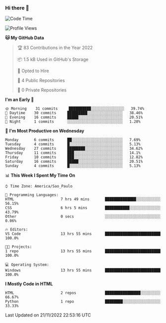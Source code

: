### Hi there 👋

<!--
**igabriel-gb/igabriel-gb** is a ✨ _special_ ✨ repository because its `README.md` (this file) appears on your GitHub profile.

Here are some ideas to get you started:

- 🔭 I’m currently working on ...
- 🌱 I’m currently learning ...
- 👯 I’m looking to collaborate on ...
- 🤔 I’m looking for help with ...
- 💬 Ask me about ...
- 📫 How to reach me: ...
- 😄 Pronouns: ...
- ⚡ Fun fact: ...
-->

<!--START_SECTION:waka-->
![Code Time](http://img.shields.io/badge/Code%20Time-22%20hrs%2027%20mins-blue)

![Profile Views](http://img.shields.io/badge/Profile%20Views-49-blue)

**🐱 My GitHub Data** 

> 🏆 83 Contributions in the Year 2022
 > 
> 📦 1.5 kB Used in GitHub's Storage 
 > 
> 💼 Opted to Hire
 > 
> 📜 4 Public Repositories 
 > 
> 🔑 0 Private Repositories  
 > 
**I'm an Early 🐤** 

```text
🌞 Morning    31 commits     ██████████░░░░░░░░░░░░░░░   39.74% 
🌇 Daytime    30 commits     █████████░░░░░░░░░░░░░░░░   38.46% 
🌃 Evening    16 commits     █████░░░░░░░░░░░░░░░░░░░░   20.51% 
🌙 Night      1 commits      ░░░░░░░░░░░░░░░░░░░░░░░░░   1.28%

```
📅 **I'm Most Productive on Wednesday** 

```text
Monday       6 commits      ██░░░░░░░░░░░░░░░░░░░░░░░   7.69% 
Tuesday      4 commits      █░░░░░░░░░░░░░░░░░░░░░░░░   5.13% 
Wednesday    27 commits     ████████░░░░░░░░░░░░░░░░░   34.62% 
Thursday     11 commits     ███░░░░░░░░░░░░░░░░░░░░░░   14.1% 
Friday       10 commits     ███░░░░░░░░░░░░░░░░░░░░░░   12.82% 
Saturday     16 commits     █████░░░░░░░░░░░░░░░░░░░░   20.51% 
Sunday       4 commits      █░░░░░░░░░░░░░░░░░░░░░░░░   5.13%

```


📊 **This Week I Spent My Time On** 

```text
⌚︎ Time Zone: America/Sao_Paulo

💬 Programming Languages: 
HTML                     7 hrs 49 mins       ██████████████░░░░░░░░░░░   56.15% 
CSS                      6 hrs 5 mins        ███████████░░░░░░░░░░░░░░   43.79% 
Other                    0 secs              ░░░░░░░░░░░░░░░░░░░░░░░░░   0.06%

🔥 Editors: 
VS Code                  13 hrs 55 mins      █████████████████████████   100.0%

🐱‍💻 Projects: 
1 repo                   13 hrs 55 mins      █████████████████████████   100.0%

💻 Operating System: 
Windows                  13 hrs 55 mins      █████████████████████████   100.0%

```

**I Mostly Code in HTML** 

```text
HTML                     2 repos             ████████████████░░░░░░░░░   66.67% 
Python                   1 repo              ████████░░░░░░░░░░░░░░░░░   33.33%

```



 Last Updated on 21/11/2022 22:53:16 UTC
<!--END_SECTION:waka-->
